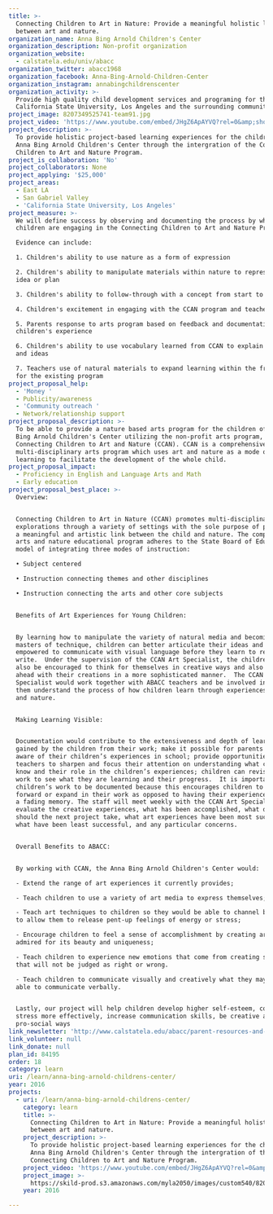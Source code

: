```yaml
---
title: >-
  Connecting Children to Art in Nature: Provide a meaningful holistic link
  between art and nature.
organization_name: Anna Bing Arnold Children's Center
organization_description: Non-profit organization
organization_website:
  - calstatela.edu/univ/abacc
organization_twitter: abacc1968
organization_facebook: Anna-Bing-Arnold-Children-Center
organization_instagram: annabingchildrenscenter
organization_activity: >-
  Provide high quality child development services and programing for the
  California State University, Los Angeles and the surrounding community.
project_image: 8207349525741-team91.jpg
project_video: 'https://www.youtube.com/embed/JHgZ6ApAYVQ?rel=0&amp;showinfo=0'
project_description: >-
  To provide holistic project-based learning experiences for the children of
  Anna Bing Arnold Children's Center through the intergration of the Connecting
  Children to Art and Nature Program.
project_is_collaboration: 'No'
project_collaborators: None
project_applying: '$25,000'
project_areas:
  - East LA
  - San Gabriel Valley
  - 'California State University, Los Angeles'
project_measure: >-
  We will define success by observing and documenting the process by which
  children are engaging in the Connecting Children to Art and Nature Program. 

  Evidence can include:

  1. Children's ability to use nature as a form of expression 

  2. Children's ability to manipulate materials within nature to represent an
  idea or plan

  3. Children's ability to follow-through with a concept from start to finish

  4. Children's excitement in engaging with the CCAN program and teacher

  5. Parents response to arts program based on feedback and documentation of the
  children's experience

  6. Children's ability to use vocabulary learned from CCAN to explain concepts
  and ideas

  7. Teachers use of natural materials to expand learning within the framework
  for the existing program
project_proposal_help:
  - 'Money '
  - Publicity/awareness
  - 'Community outreach '
  - Network/relationship support
project_proposal_description: >-
  To be able to provide a nature based arts program for the children of the Anna
  Bing Arnold Children's Center utilizing the non-profit arts program,
  Connecting Children to Art and Nature (CCAN). CCAN is a comprehensive
  multi-disciplinary arts program which uses art and nature as a mode of
  learning to facilitate the development of the whole child.
project_proposal_impact:
  - Proficiency in English and Language Arts and Math
  - Early education
project_proposal_best_place: >-
  Overview:


  Connecting Children to Art in Nature (CCAN) promotes multi-disciplinary
  explorations through a variety of settings with the sole purpose of providing
  a meaningful and artistic link between the child and nature. The comprehensive
  arts and nature educational program adheres to the State Board of Education’s
  model of integrating three modes of instruction:

  • Subject centered

  • Instruction connecting themes and other disciplines

  • Instruction connecting the arts and other core subjects


  Benefits of Art Experiences for Young Children:


  By learning how to manipulate the variety of natural media and becoming
  masters of technique, children can better articulate their ideas and be
  empowered to communicate with visual language before they learn to read and
  write.  Under the supervision of the CCAN Art Specialist, the children would
  also be encouraged to think for themselves in creative ways and also to move
  ahead with their creations in a more sophisticated manner.  The CCAN Art
  Specialist would work together with ABACC teachers and be involved in helping
  them understand the process of how children learn through experiences with art
  and nature. 


  Making Learning Visible:


  Documentation would contribute to the extensiveness and depth of learning
  gained by the children from their work; make it possible for parents to become
  aware of their children’s experiences in school; provide opportunities for the
  teachers to sharpen and focus their attention on understanding what children
  know and their role in the children’s experiences; children can revisit their
  work to see what they are learning and their progress.  It is important for
  children’s work to be documented because this encourages children to move
  forward or expand in their work as opposed to having their experiences only be
  a fading memory. The staff will meet weekly with the CCAN Art Specialist to
  evaluate the creative experiences, what has been accomplished, what directions
  should the next project take, what art experiences have been most successful,
  what have been least successful, and any particular concerns.


  Overall Benefits to ABACC:


  By working with CCAN, the Anna Bing Arnold Children's Center would:

  - Extend the range of art experiences it currently provides;

  - Teach children to use a variety of art media to express themselves;

  - Teach art techniques to children so they would be able to channel behavior
  to allow them to release pent-up feelings of energy or stress;

  - Encourage children to feel a sense of accomplishment by creating art that is
  admired for its beauty and uniqueness;

  - Teach children to experience new emotions that come from creating something
  that will not be judged as right or wrong.

  - Teach children to communicate visually and creatively what they may not be
  able to communicate verbally.


  Lastly, our project will help children develop higher self-esteem, cope with
  stress more effectively, increase communication skills, be creative and act in
  pro-social ways
link_newsletter: 'http://www.calstatela.edu/abacc/parent-resources-and-information#newsletter'
link_volunteer: null
link_donate: null
plan_id: 84195
order: 18
category: learn
uri: /learn/anna-bing-arnold-childrens-center/
year: 2016
projects:
  - uri: /learn/anna-bing-arnold-childrens-center/
    category: learn
    title: >-
      Connecting Children to Art in Nature: Provide a meaningful holistic link
      between art and nature.
    project_description: >-
      To provide holistic project-based learning experiences for the children of
      Anna Bing Arnold Children's Center through the intergration of the
      Connecting Children to Art and Nature Program.
    project_video: 'https://www.youtube.com/embed/JHgZ6ApAYVQ?rel=0&amp;showinfo=0'
    project_image: >-
      https://skild-prod.s3.amazonaws.com/myla2050/images/custom540/8207349525741-team91.jpg
    year: 2016

---
```

